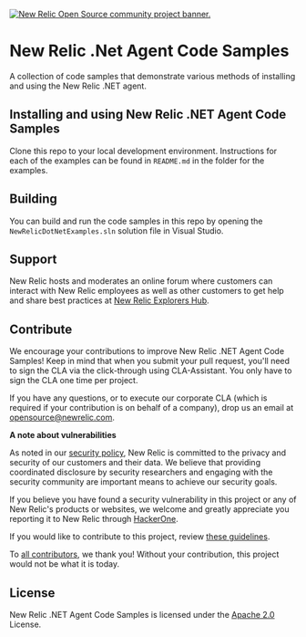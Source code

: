 <a href="https://opensource.newrelic.com/oss-category/#community-project"><picture><source media="(prefers-color-scheme: dark)" srcset="https://github.com/newrelic/opensource-website/raw/main/src/images/categories/dark/Community_Project.png"><source media="(prefers-color-scheme: light)" srcset="https://github.com/newrelic/opensource-website/raw/main/src/images/categories/Community_Project.png"><img alt="New Relic Open Source community project banner." src="https://github.com/newrelic/opensource-website/raw/main/src/images/categories/Community_Project.png"></picture></a>

# New Relic .Net Agent Code Samples

A collection of code samples that demonstrate various methods of installing and using the New Relic .NET agent.

## Installing and using New Relic .NET Agent Code Samples

Clone this repo to your local development environment. Instructions for each of the examples can be found in `README.md` in the folder for the examples.

## Building

You can build and run the code samples in this repo by opening the `NewRelicDotNetExamples.sln` solution file in Visual Studio.

## Support

New Relic hosts and moderates an online forum where customers can interact with New Relic employees as well as other customers to get help and share best practices at [New Relic Explorers Hub](forum.newrelic.com).

## Contribute

We encourage your contributions to improve New Relic .NET Agent Code Samples! Keep in mind that when you submit your pull request, you'll need to sign the CLA via the click-through using CLA-Assistant. You only have to sign the CLA one time per project.

If you have any questions, or to execute our corporate CLA (which is required if your contribution is on behalf of a company), drop us an email at opensource@newrelic.com.

**A note about vulnerabilities**

As noted in our [security policy](../../security/policy), New Relic is committed to the privacy and security of our customers and their data. We believe that providing coordinated disclosure by security researchers and engaging with the security community are important means to achieve our security goals.

If you believe you have found a security vulnerability in this project or any of New Relic's products or websites, we welcome and greatly appreciate you reporting it to New Relic through [HackerOne](https://hackerone.com/newrelic).

If you would like to contribute to this project, review [these guidelines](./CONTRIBUTING.md).

To [all contributors](https://github.com/newrelic/newrelic-dotnet-examples/graphs/contributors), we thank you!  Without your contribution, this project would not be what it is today.

## License
New Relic .NET Agent Code Samples is licensed under the [Apache 2.0](http://apache.org/licenses/LICENSE-2.0.txt) License.

